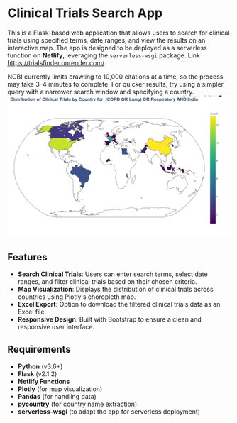 # Clinical Trials Search App

This is a Flask-based web application that allows users to search for clinical trials using specified terms, date ranges, and view the results on an interactive map. The app is designed to be deployed as a serverless function on **Netlify**, leveraging the `serverless-wsgi` package.
Link https://trialsfinder.onrender.com/

NCBI currently limits crawling to 10,000 citations at a time, so the process may take 3–4 minutes to complete. For quicker results, try using a simpler query with a narrower search window and specifying a country.
![Alt text](https://github.com/shivarajmishra/Trialsfinder/blob/main/Trialsfinder.png)
## Features
- **Search Clinical Trials**: Users can enter search terms, select date ranges, and filter clinical trials based on their chosen criteria.
- **Map Visualization**: Displays the distribution of clinical trials across countries using Plotly's choropleth map.
- **Excel Export**: Option to download the filtered clinical trials data as an Excel file.
- **Responsive Design**: Built with Bootstrap to ensure a clean and responsive user interface.

## Requirements

- **Python** (v3.6+)
- **Flask** (v2.1.2)
- **Netlify Functions**
- **Plotly** (for map visualization)
- **Pandas** (for handling data)
- **pycountry** (for country name extraction)
- **serverless-wsgi** (to adapt the app for serverless deployment)

